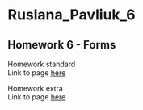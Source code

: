 # Ruslana_Pavliuk_6

## Homework 6 - Forms

Homework standard   
Link to page [here](https://08-11-2022-fe.github.io/Ruslana_Pavliuk_6/index.html)

Homework extra   
Link to page [here](https://08-11-2022-fe.github.io/Ruslana_Pavliuk_6/index2.html)
